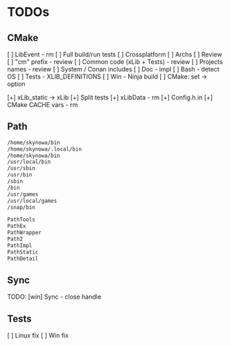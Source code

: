# TODOs

## CMake

[ ] LibEvent - rm
[ ] Full build/run tests
[ ] Crossplatform
[ ] Archs
[ ] Review
[ ] "cm" prefix - review
[ ] Common code (xLib + Tests) - review
[ ] Projects names - review
[ ] System / Conan includes
[ ] Doc - impl
[ ] Bash - detect OS
[ ] Tests - XLIB_DEFINITIONS
[ ] Win - Ninja build
[ ] CMake: set -> option

[+] xLib_static -> xLib
[+] Split tests
[+] xLibData - rm
[+] Config.h.in
[+] CMake CACHE vars - rm

## Path

```bash
/home/skynowa/bin
/home/skynowa/.local/bin
/home/skynowa/bin
/usr/local/bin
/usr/sbin
/usr/bin
/sbin
/bin
/usr/games
/usr/local/games
/snap/bin
```

```bash
PathTools
PathEx
PathWrapper
Path2
PathImpl
PathStatic
PathDetail
```

## Sync

TODO: [win] Sync - close handle

## Tests

[ ] Linux fix
[ ] Win fix
